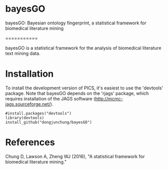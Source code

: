 # bayesGO
bayesGO: Bayesian ontology fingerprint, a statistical framework for biomedical literature mining 

===========

bayesGO is a statistical framework for the analysis of biomedical literature text mining data.

Installation
===========

To install the development version of PICS, it's easiest to use the 'devtools' package. Note that bayesGO depends on the 'rjags' package, which requires installation of the JAGS software (http://mcmc-jags.sourceforge.net/).

```
#install.packages("devtools")
library(devtools)
install_github("dongjunchung/bayesGO")
```

References
==========

Chung D, Lawson A, Zheng WJ (2016), "A statistical framework for biomedical literature mining."
